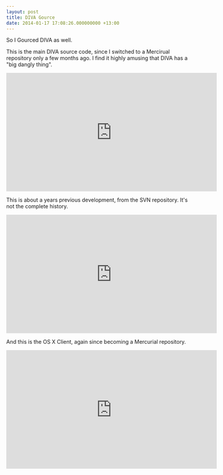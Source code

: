 ```yaml
---
layout: post
title: DIVA Gource
date: 2014-01-17 17:08:26.000000000 +13:00
---
```

So I Gourced DIVA as well.

This is the main DIVA source code, since I switched to a Mercirual repository only a few months ago. I find it highly amusing that DIVA has a "big dangly thing".

<iframe width="560" height="315" src="http://www.youtube.com/embed/ma2NnKB5KyU" frameborder="0" allowfullscreen></iframe>

This is about a years previous development, from the SVN repository. It's not the complete history.

<iframe width="560" height="315" src="http://www.youtube.com/embed/rzQOA3q0DhM" frameborder="0" allowfullscreen></iframe>

And this is the OS X Client, again since becoming a Mercurial repository.

<iframe src="http://www.youtube.com/embed/m4KrT0a8Lg4" frameborder="0" width="560" height="315"></iframe>
